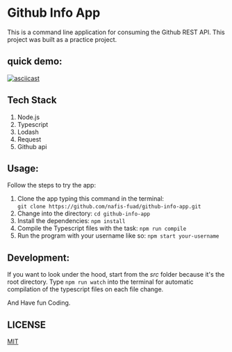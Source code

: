 # Github Info App
This is a command line application for consuming the Github REST API. This project was built as a practice project.

## quick demo:
[![asciicast](https://asciinema.org/a/GRYfHy3FsV27Pcds0e6AX3zFj.svg)](https://asciinema.org/a/GRYfHy3FsV27Pcds0e6AX3zFj)

## Tech Stack
1. Node.js
2. Typescript
3. Lodash
4. Request
5. Github api

## Usage:
Follow the steps to try the app:

1. Clone the app typing this command in the terminal:  
    `git clone https://github.com/nafis-fuad/github-info-app.git`
2. Change into the directory:
    `cd github-info-app`
3. Install the dependencies:
    `npm install`
4. Compile the Typescript files with the task:
    `npm run compile`
5. Run the program with your username like so:
    `npm start your-username`  


## Development:
If you want to look under the hood, start from the *src* folder because it's the root directory. Type `npm run watch` into the terminal for automatic compilation of the typescript files on each file change.

And Have fun Coding.

## LICENSE
[MIT](/LICENSE)
